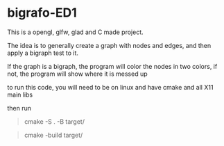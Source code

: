 # bigrafo-ED1
This is a opengl, glfw, glad and C made project.

The idea is to generally create a graph with nodes and edges, and then apply a bigraph test to it.

If the graph is a bigraph, the program will color the nodes in two colors, if not, the program will show where it is messed up


to run this code, you will need to be on linux and have cmake and all X11 main libs

then run

> cmake -S . -B target/

> cmake -build target/
